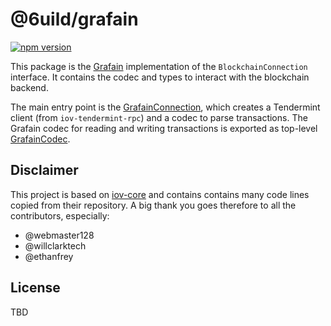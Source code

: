 # @6uild/grafain

[![npm version](https://img.shields.io/npm/v/@6uild/grafain.svg)](https://www.npmjs.com/package/@6uild/grafain)

This package is the [Grafain](https://grafain.org) implementation of the `BlockchainConnection` interface.
It contains the codec and types to interact with the blockchain backend.


The main entry point is the
[GrafainConnection](src/grafainConnection.ts),
which creates a Tendermint client (from `iov-tendermint-rpc`) and a codec to
parse transactions. The Grafain codec for reading and writing transactions is exported as top-level
[GrafainCodec](src/grafainCodec.ts).


## Disclaimer
This project is based on [iov-core](https://github.com/iov-one/iov-core) and contains contains many code lines copied from their repository.
A big thank you goes therefore to all the contributors, especially:
* @webmaster128
* @willclarktech
* @ethanfrey  

## License
TBD
